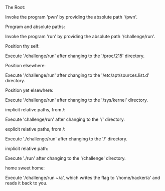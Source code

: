 The Root:

Invoke the program 'pwn' by providing the absolute path '/pwn'.



Program and absolute paths:

Invoke the program 'run' by providing the absolute path '/challenge/run'.



Position thy self:

Execute '/challenge/run' after changing to the '/proc/215' directory.



Position elsewhere:

Execute '/challenge/run' after changing to the '/etc/apt/sources.list.d' directory.



Position yet elsewhere:

Execute '/challenge/run' after changing to the '/sys/kernel' directory.



implicit relative paths, from /:

Execute 'challenge/run' after changing to the '/' directory.



explicit relative paths, from /:

Execute './challenge/run' after changing to the '/' directory.



implicit relative path:

Execute './run' after changing to the '/challenge' directory.



home sweet home:

Execute '/challenge/run ~/a', which writes the flag to '/home/hacker/a' and reads it back to you.
